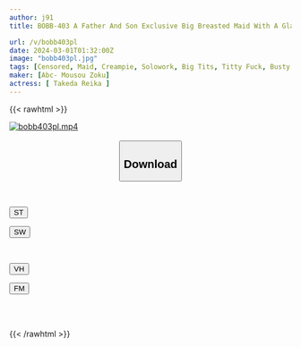 ```yaml
---
author: j91
title: BOBB-403 A Father And Son Exclusive Big Breasted Maid With A Glamorous I-cup And A Puff-puff Service To A Parent And Child Who Love Breasts! Boin “Reika Takeda” Box2

url: /v/bobb403pl
date: 2024-03-01T01:32:00Z
image: "bobb403pl.jpg"
tags: [Censored, Maid, Creampie, Solowork, Big Tits, Titty Fuck, Busty Fetish	]
maker: [Abc- Mousou Zoku]
actress: [ Takeda Reika ]
---
```



{{< rawhtml >}}

<div class="video" data-videoid="8wRQmM37vXIo9Lm">
    <a href="javascript:;">
        <img src="/v/bobb403pl/bobb403pl.jpg" width="WIDTH" height="HEIGHT" alt="bobb403pl.mp4" loading="lazy">
    </a>
</div>

<script type="text/javascript" src="https://j91.asia/asset/on-demand-st.js"></script>

<br>
  <link rel="stylesheet" href="https://j91.asia/asset/bs5.css">
  
  <center>
  <button class="btn btn-primary" type="button" data-bs-toggle="collapse" data-bs-target=".multi-collapse" aria-expanded="false" aria-controls="multiCollapseExample1 multiCollapseExample2"><h2>Download</h2></button></center>
</p>
<div class="row">
  <div class="col">
    <div class="collapse multi-collapse" id="multiCollapseExample1">
      <div class="card card-body">
	      	      <br>
<div class="buttons">  
<p><a href="https://streamtape.to/v/8wRQmM37vXIo9Lm" target="_blank"><button class="btn-hover color-3"><i class="fa fa-download"></i> ST</button></a></p>
<p><a href="https://cdnwish.com/m7eq5r832hcn" target="_blank"><button class="btn-hover color-2"><i class="fa fa-download"></i> SW</button></a></p></div>
    </div>
  </div>
</div>
  <div class="col">
    <div class="collapse multi-collapse" id="multiCollapseExample2">
      <div class="card card-body">
	      <br>
<div class="buttons">
<p><a href="https://vidhidepro.com/f/we9rbn9wn7e4"><button class="btn-hover color-9"><i class="fa fa-download"></i> VH</button></a></p>
<p><a href="https://filemoon.sx/d/syyk4jkt7w2n"><button class="btn-hover color-8"><i class="fa fa-download"></i> FM</button></a></p></div>
<br><br>
      </div>
    </div>
  </div>
</div>

{{< /rawhtml >}}